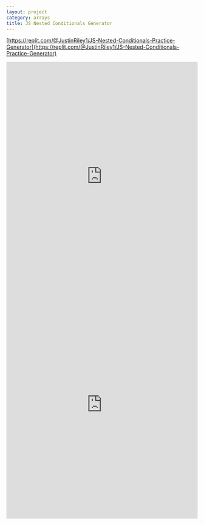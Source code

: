 ```yaml
---
layout: project
category: arrays
title: JS Nested Conditionals Generator
---
```


[https://replit.com/@JustinRiley1/JS-Nested-Conditionals-Practice-Generator](https://replit.com/@JustinRiley1/JS-Nested-Conditionals-Practice-Generator)

<iframe frameborder="0" width="100%" height="600px" src="https://replit.com/@JustinRiley1/JS-Nested-Conditionals-Practice-Generator?embed=true" ></iframe>

<iframe src="https://trinket.io/embed/python3/e8b6033319?outputOnly=true&runOption=run&start=result" width="100%" height="600" frameborder="0" marginwidth="0" marginheight="0" allowfullscreen></iframe>
